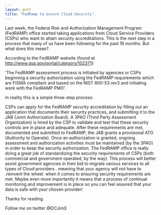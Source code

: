 ```yaml
---
layout: post
title: "FedRamp to ensure Cloud Security"
---
```



Last week, the Federal Risk and Authorization Management Program (FedRAMP) office started taking applications from Cloud Service Providers (CSPs) who want to attain security accreditations. This is the next step in a process that many of us have been following for the past 18 months.  But what does this mean?

According to the FedRAMP website (found at http://www.gsa.gov/portal/category/102371):

'The FedRAMP assessment process is initiated by agencies or CSPs beginning a security authorization using the FedRAMP requirements which are FISMA compliant and based on the NIST 800-53 rev3 and initiating work with the FedRAMP PMO'.

In reality this is a simple three-step process:

CSPs can apply for the FedRAMP security accreditation by  filling out an application that documents their security practices, and submitting it to the JAB (Joint  Authorization Board).
A 3PAO (Third Party Assessment Organization) is hired by the CSP to validate and test that these security controls are in place and adequate. After these requirements are met, documented and submitted to FedRAMP, the JAB grants a provisional ATO (Authority to  Operate).
Once an authorization is granted, ongoing assessment and authorization activities must be maintained (by the 3PAO) in order to keep the security authorization.
The FedRAMP office is really doing a great job of standardizing the security requirements of CSPs (both commercial and government operated, by the way). This process will better assist government agencies in their bid to migrate various services to all types of Cloud providers . meaning that your agency will not have to .reinvent the wheel. when it comes to ensuring security requirements are met. Maybe even more importantly it means that a process of continual monitoring and improvement is in place so you can feel assured that your data is safe with your chosen provider!

Thanks for reading.  

*Follow me on twitter @DCJimS*
